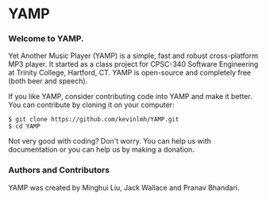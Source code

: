 # YAMP
### Welcome to YAMP.

Yet Another Music Player (YAMP) is a simple, fast and robust cross-platform MP3 player. It started as a class project for CPSC-340 Software Engineering at Trinity College, Hartford, CT. YAMP is open-source and completely free (both beer and speech).

If you like YAMP, consider contributing code into YAMP and make it better. You can contribute by cloning it on your computer:
```
$ git clone https://github.com/kevinlmh/YAMP.git
$ cd YAMP
```
Not very good with coding? Don't worry. You can help us with documentation or you can help us by making a donation.

### Authors and Contributors

YAMP was created by Minghui Liu, Jack Wallace and Pranav Bhandari.
